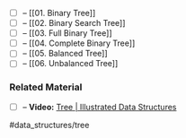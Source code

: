 - [ ] – [[01. Binary Tree]]
- [ ] – [[02. Binary Search Tree]]
- [ ] – [[03. Full Binary Tree]]
- [ ] – [[04. Complete Binary Tree]]
- [ ] – [[05. Balanced Tree]]
- [ ] – [[06. Unbalanced Tree]]

### Related Material

- [ ] – **Video:** [Tree | Illustrated Data Structures](https://www.youtube.com/watch?v=S2W3SXGPVyU)

#data_structures/tree
